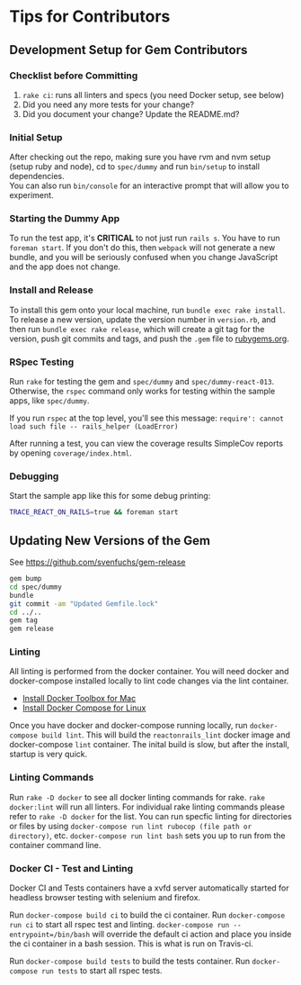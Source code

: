 # Tips for Contributors

## Development Setup for Gem Contributors

### Checklist before Committing
1. `rake ci`: runs all linters and specs (you need Docker setup, see below)
2. Did you need any more tests for your change?
3. Did you document your change? Update the README.md?

### Initial Setup
After checking out the repo, making sure you have rvm and nvm setup (setup ruby and node), 
cd to `spec/dummy` and run `bin/setup` to install dependencies.  
You can also run `bin/console` for an interactive prompt that will allow you to experiment. 

### Starting the Dummy App
To run the test app, it's **CRITICAL** to not just run `rails s`. You have to run `foreman start`. 
If you don't do this, then `webpack` will not generate a new bundle, 
and you will be seriously confused when you change JavaScript and the app does not change. 

### Install and Release
To install this gem onto your local machine, run `bundle exec rake install`. To release a new version, 
update the version number in `version.rb`, and then run `bundle exec rake release`, 
which will create a git tag for the version, push git commits and tags, and push the `.gem` file to [rubygems.org](https://rubygems.org).

### RSpec Testing
Run `rake` for testing the gem and `spec/dummy` and `spec/dummy-react-013`. Otherwise, the `rspec` command only works for testing within the sample apps, like `spec/dummy`.

If you run `rspec` at the top level, you'll see this message: `require': cannot load such file -- rails_helper (LoadError)`

After running a test, you can view the coverage results SimpleCov reports by opening `coverage/index.html`.

### Debugging
Start the sample app like this for some debug printing:
```bash
TRACE_REACT_ON_RAILS=true && foreman start
```


## Updating New Versions of the Gem

See https://github.com/svenfuchs/gem-release

```bash
gem bump
cd spec/dummy
bundle
git commit -am "Updated Gemfile.lock"
cd ../..
gem tag
gem release
```

### Linting
All linting is performed from the docker container. You will need docker and docker-compose installed
locally to lint code changes via the lint container. 

* [Install Docker Toolbox for Mac](https://www.docker.com/toolbox)
* [Install Docker Compose for Linux](https://docs.docker.com/compose/install/)

Once you have docker and docker-compose running locally, run `docker-compose build lint`. This will build
the `reactonrails_lint` docker image and docker-compose `lint` container. The inital build is slow,
but after the install, startup is very quick.

### Linting Commands
Run `rake -D docker` to see all docker linting commands for rake. `rake docker:lint` will run all linters.
For individual rake linting commands please refer to `rake -D docker` for the list.
You can run specfic linting for directories or files by using `docker-compose run lint rubocop (file path or directory)`, etc.
`docker-compose run lint bash` sets you up to run from the container command line. 

### Docker CI - Test and Linting
Docker CI and Tests containers have a xvfd server automatically started for headless browser testing with selenium and firefox.

Run `docker-compose build ci` to build the ci container. Run `docker-compose run ci` to start all
rspec test and linting. `docker-compose run --entrypoint=/bin/bash` will override the default ci action and place
you inside the ci container in a bash session. This is what is run on Travis-ci.

Run `docker-compose build tests` to build the tests container. Run `docker-compose run tests` to start all
rspec tests. 
